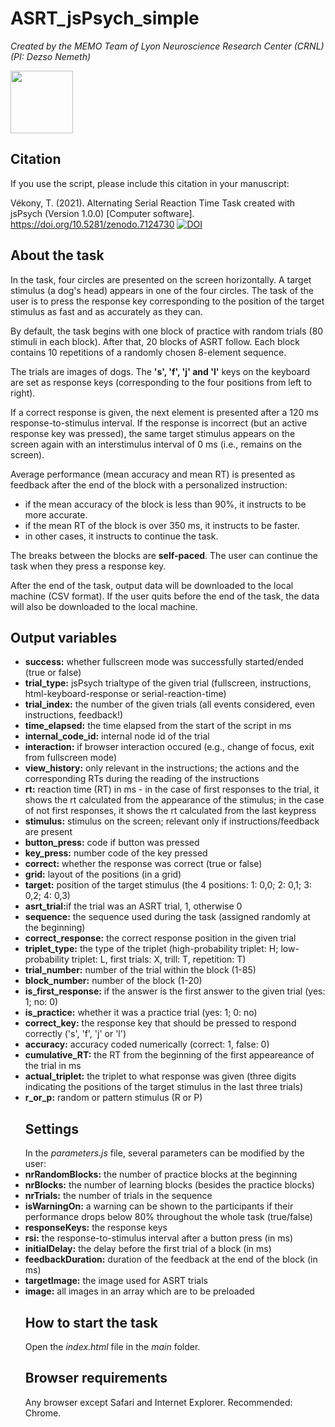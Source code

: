 # ASRT_jsPsych_simple
 
<i>Created by the MEMO Team of Lyon Neuroscience Research Center (CRNL) (PI: Dezso Nemeth)</i>

<img src="static/logo_memo.png" height="100">

<h2>Citation</h2>
If you use the script, please include this citation in your manuscript:

Vékony, T. (2021). Alternating Serial Reaction Time Task created with jsPsych (Version 1.0.0) [Computer software]. https://doi.org/10.5281/zenodo.7124730
<a href="https://zenodo.org/badge/latestdoi/258316160"><img src="https://zenodo.org/badge/258316160.svg" alt="DOI"></a>

<h2>About the task</h2>

<p>In the task, four circles are presented on the screen horizontally. A target stimulus (a dog's head) appears in one of the four circles. The task of the user is to press the response key corresponding to the position of the target stimulus as fast and as accurately as they can.</p>

<p>By default, the task begins with one block of practice with random trials (80 stimuli in each block). After that, 20 blocks of ASRT follow. Each block contains 10 repetitions of a randomly chosen 8-element sequence.</p>

<p>The trials are images of dogs. The <strong>'s', 'f', 'j' and 'l'</strong> keys on the keyboard are set as response keys (corresponding to the four positions from left to right).</p>

<p>If a correct response is given, the next element is presented after a 120 ms response-to-stimulus interval. If the response is incorrect (but an active response key was pressed), the same target stimulus appears on the screen again with an interstimulus interval of 0 ms (i.e., remains on the screen).</p>

<p>Average performance (mean accuracy and mean RT) is presented as feedback after the end of the block with a personalized instruction:</p>

- if the mean accuracy of the block is less than 90%, it instructs to be more accurate.
- if the mean RT of the block is over 350 ms, it instructs to be faster.
- in other cases, it instructs to continue the task.

<p>The breaks between the blocks are <strong>self-paced</strong>. The user can continue the task when they press a response key.</p>

<p>After the end of the task, output data will be downloaded to the local machine (CSV format). If the user quits before the end of the task, the data will also be downloaded to the local machine.</p>

<h2>Output variables</h2>
<ul>
<li><strong>success:</strong> whether fullscreen mode was successfully started/ended (true or false)</li>
<li><strong>trial_type:</strong> jsPsych trialtype of the given trial (fullscreen, instructions, html-keyboard-response or serial-reaction-time)</li>
<li><strong>trial_index:</strong> the number of the given trials (all events considered, even instructions, feedback!)</li>
<li><strong>time_elapsed:</strong> the time elapsed from the start of the script in ms</li>
<li><strong>internal_code_id:</strong> internal node id of the trial</li>
<li><strong>interaction:</strong> if browser interaction occured (e.g., change of focus, exit from fullscreen mode)</li>
<li><strong>view_history:</strong> only relevant in the instructions; the actions and the corresponding RTs during the reading of the instructions</li>
<li><strong>rt:</strong> reaction time (RT) in ms - in the case of first responses to the trial, it shows the rt calculated from the appearance of the stimulus; in the case of not first responses, it shows the rt calculated from the last keypress</li>
<li><strong>stimulus:</strong> stimulus on the screen; relevant only if instructions/feedback are present</li>
<li><strong>button_press:</strong> code if button was pressed</li>
<li><strong>key_press:</strong> number code of the key pressed</li>
<li><strong>correct:</strong> whether the response was correct (true or false)</li>
<li><strong>grid:</strong> layout of the positions (in a grid)</li>
<li><strong>target:</strong> position of the target stimulus (the 4 positions: 1: 0,0; 2: 0,1; 3: 0,2; 4: 0,3)</li>
<li><strong>asrt_trial:</strong>if the trial was an ASRT trial, 1, otherwise 0</li>
<li><strong>sequence:</strong> the sequence used during the task (assigned randomly at the beginning)</li>
<li><strong>correct_response:</strong> the correct response position in the given trial</li>
<li><strong>triplet_type:</strong> the type of the triplet (high-probability triplet: H; low-probability triplet: L, first trials: X, trill: T, repetition: T)</li>
<li><strong>trial_number:</strong> number of the trial within the block (1-85)</li>
<li><strong>block_number:</strong> number of the block (1-20)</li>
<li><strong>is_first_response:</strong> if the answer is the first answer to the given trial (yes: 1; no: 0)</li>
<li><strong>is_practice:</strong> whether it was a practice trial (yes: 1; 0: no)</li>
<li><strong>correct_key:</strong> the response key that should be pressed to respond correctly ('s', 'f', 'j' or 'l')</li>
<li><strong>accuracy:</strong> accuracy coded numerically (correct: 1, false: 0)</li>
<li><strong>cumulative_RT:</strong> the RT from the beginning of the first appeareance of the trial in ms</li>
<li><strong>actual_triplet:</strong> the triplet to what response was given (three digits indicating the positions of the target stimulus in the last three trials)</li>
<li><strong>r_or_p:</strong> random or pattern stimulus (R or P)</li>

<h2>Settings</h2>
In the <i>parameters.js</i> file, several parameters can be modified by the user:
<li><strong>nrRandomBlocks:</strong> the number of practice blocks at the beginning</li>
<li><strong>nrBlocks:</strong> the number of learning blocks (besides the practice blocks)</li>
<li><strong>nrTrials:</strong> the number of trials in the sequence</li>
<li><strong>isWarningOn:</strong> a warning can be shown to the participants if their performance drops below 80% throughout the whole task (true/false)</li>
<li><strong>responseKeys:</strong> the response keys</li>
<li><strong>rsi:</strong> the response-to-stimulus interval after a button press (in ms)</li>
<li><strong>initialDelay:</strong> the delay before the first trial of a block (in ms) </li>
<li><strong>feedbackDuration:</strong> duration of the feedback at the end of the block (in ms)</li>
<li><strong>targetImage:</strong> the image used for ASRT trials</li>
<li><strong>image:</strong> all images in an array which are to be preloaded</li>

<h2>How to start the task</h2>
Open the <i>index.html</i> file in the <i>main</i> folder.

<h2>Browser requirements</h2>
<p>Any browser except Safari and Internet Explorer. Recommended: Chrome.</p>
